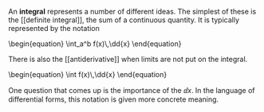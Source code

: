 An **integral** represents a number of different ideas. The simplest of these is the [[definite integral]], the sum of a continuous quantity. It is typically represented by the notation

\begin{equation}
\int_a^b f(x)\\,\dd{x}
\end{equation}

There is also the [[antiderivative]] when limits are not put on the integral.

\begin{equation}
\int f(x)\\,\dd{x}
\end{equation}

One question that comes up is the importance of the $\dd{x}$. In the language of differential forms, this notation is given more concrete meaning.